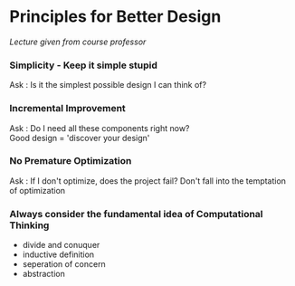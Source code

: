 # Principles for Better Design

*Lecture given from course professor*

### Simplicity - Keep it simple stupid
Ask : Is it the simplest possible design I can think of?

### Incremental Improvement
Ask : Do I need all these components right now?  
Good design = 'discover your design'

### No Premature Optimization
Ask : If I don't optimize, does the project fail?
Don't fall into the temptation of optimization

### Always consider the fundamental idea of Computational Thinking
- divide and conuquer
- inductive definition
- seperation of concern
- abstraction
